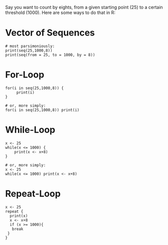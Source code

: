 Say you want to count by eights, from a given starting point (25) to a certain threshold (1000). Here are some ways to do that in R:


# Vector of Sequences
```
# most parsimoniously:
print(seq(25,1000,8))
print(seq(from = 25, to = 1000, by = 8))
```

# For-Loop
```
for(i in seq(25,1000,8)) {
     print(i)
}

# or, more simply:
for(i in seq(25,1000,8)) print(i)
```

# While-Loop
```
x <- 25
while(x <= 1000) { 
    print(x <- x+8) 
}

# or, more simply:
x <- 25
while(x <= 1000) print(x <- x+8)
```

# Repeat-Loop
```
x <- 25
repeat {
  print(x)
  x <- x+8
  if (x >= 1000){
   break
 }
}
```
